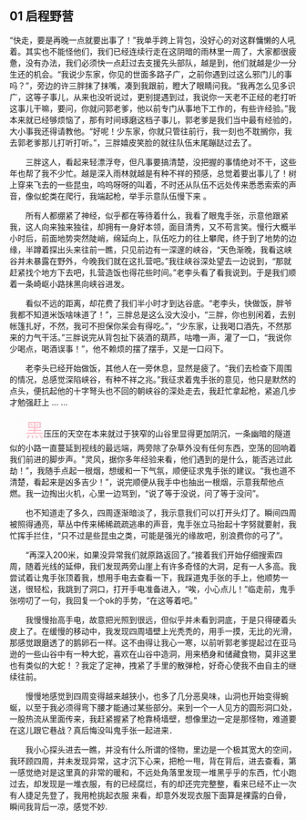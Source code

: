 ## 01 启程野营
“快走，要是再晚一点就要出事了！”我单手跨上背包，没好心的对这群慵懒的人吼着。其实也不能怪他们，我们已经连续行走在这阴暗的雨林里一周了，大家都很疲惫，没有办法，我们必须快一点赶过去支援先头部队，越是到，他们就越是少一分生还的机会。“我说少东家，你见的世面多路子广，之前你遇到过这么邪门儿的事吗？”，旁边的许三胖抹了抹嘴，凑到我跟前，瞪大了眼睛问我。“我再怎么见多识广，这等子事儿，从来也没听说过，更别提遇到过，我说你一天老不正经的老打听这事儿干嘛，要问，你就问郭老爹，他以前专门从事地下工作的，有些许经验。”我本来就已经够烦恼了，那有时间琢磨这档子事儿，郭老爹是我们当中最有经验的，大小事我还得请教他。“好呢！少东家，你就只管往前行，我一刻也不耽搁你，我去郭老爹那儿打听打听。”，三胖嬉皮笑脸的就往队伍末尾蹦跶过去了。

　　三胖这人，看起来轻漂浮夸，但凡事要搞清楚，没把握的事情绝对不干，这些年也帮了我不少忙。越是深入雨林就越是有种不祥的预感，总觉着要出事儿了！树上穿来飞去的一些昆虫，呜呜呀呀的叫着，不时还从队伍不远处传来悉悉索索的声音，像似蛇类在爬行，我端起枪，举手示意队伍慢下来 。

　　所有人都绷紧了神经，似乎都在等待着什么，我看了眼鬼手张，示意他跟紧我，这人向来独来独往，却拥有一身好本领，面目清秀，又不苟言笑。慢行大概半小时后，前面地势突然陡峭，绵延向上，队伍吃力的往上攀爬，终于到了地势的边缘，半蹲着探出头来往前一瞧，只见前边有一深邃的峡谷，“天色渐晚，我看这峡谷并未暴露在野外，今晚我们就在这扎营吧。”我往峡谷深处望去一边说到，“那就赶紧找个地方下去吧，扎营造饭也得花些时间。”老李头看了看我说到。于是我们顺着一条崎岖小路抹黑向峡谷进发。

　　看似不远的距离，却花费了我们半小时才到达谷底。“老李头，快做饭，胖爷我都不知道米饭啥味道了！”，三胖总是这么没大没小，“三胖，你也别闲着，去别帐篷扎好，不然，我可不担保你呆会有得吃。”，“少东家，让我喝口酒先，不然那来的力气干活。”三胖说完从背包扯下装酒的葫芦，咕噜一声，灌了一口，“我说你少喝点，喝酒误事！”，他不赖烦的摆了摆手，又是一口闷下。

　　老李头已经开始做饭，其他人在一旁休息，显然是疲了。“我们去检查下周围的情况，总感觉深陷峡谷，有种不祥之兆。”我征求着鬼手张的意见，他只是默然的点头，便抗起他的十字弩头也不回的朝峡谷的深处走去，我赶忙拿起枪，紧追几步才勉强赶上 … …

　　<font color=pink size=6>黑</font>压压的天空在本来就过于狭窄的山谷里显得更加阴沉，一条幽暗的隧道似的小路一直蔓延到视线的最远端，两旁除了杂草外没有任何东西，空荡的回响着我们前进的脚步声。"灵风，据你多年经验来看，他们遇到的是什么，能否逃过此劫！”，我随手点起一根烟，想缓和一下气氛，顺便征求鬼手张的建议。“我也道不清楚，看起来是凶多吉少！”，说完顺便从我手中也抽出一根烟，示意我帮他点燃。我一边掏出火机，心里一边骂到，“说了等于没说，问了等于没问”。

　　也不知道走了多久，四周逐渐暗淡了，我示意我们可以打开头灯了。瞬间四周被照得通亮，草丛中传来稀稀疏疏逃串的声音，鬼手张立马抬起十字努就要射，我忙挥手拦住，“只不过是些昆虫之类，可能是强光的缘故吧，别浪费你的弓了”。
 
 　　“再深入200米，如果没异常我们就原路返回了。”接着我们开始仔细搜索四周，随着光线的延伸，我们发现两旁山崖上有许多奇怪的大洞，足有一人多高。我尝试着让鬼手张顶着我，想用手电去查看一下，我踩道鬼手张的手上，他顺势一送，很轻松，我跳到了洞口，打开手电准备进入，“唉，小心点儿！”临走前，鬼手张唠叨了一句，我回复一个ok的手势，“在这等着吧。”
 
 　　我慢慢抬高手电，故意把光照到很远，但似乎并未看到洞底，于是只得硬着头皮上了。在缓慢的移动中，我发现四周墙壁上光秃秃的，用手一摸，无比的光滑，那感觉跟磨透了的鹅卵石一样。这不由得让我心一寒，以前听郭老爹提起过在亚马逊的一些山谷中有一种大蛇，喜欢在山谷中造洞，用来栖身和储藏食物，莫非这里也有类似的大蛇！？我定了定神，拽紧了手里的散弹枪，好奇心使我不由自主的继续往前。
 
 　　慢慢地感觉到四周变得越来越狭小，也多了几分恶臭味，山洞也开始变得蜿蜒，以至于我必须得弯下腰才能通过某些部分。来到一个一人见方的圆形洞口处，一股热流从里面传来，我赶紧握紧了枪靠椅墙壁，想像里边一定是那怪物，难道要在这儿跟它巷战？真后悔没叫鬼手张一起进来．

　　我小心探头进去一瞧，并没有什么所谓的怪物，里边是一个极其宽大的空间，我环顾四周，并未发现异常，这才沉下心来，把枪一甩，背在背后，进去查看，第一感觉绝对是这里真的非常的暖和，不远处角落里发现一堆黑乎乎的东西，忙小跑过去，却发现是一堆衣服，有的已经腐烂，有的却还完完整整，看来已经不止一次有人捷足先登了，我用枪挑起衣服
来看，却意外发现衣服下面算是裸露的白骨，瞬间我背后一凉，感觉不妙.
